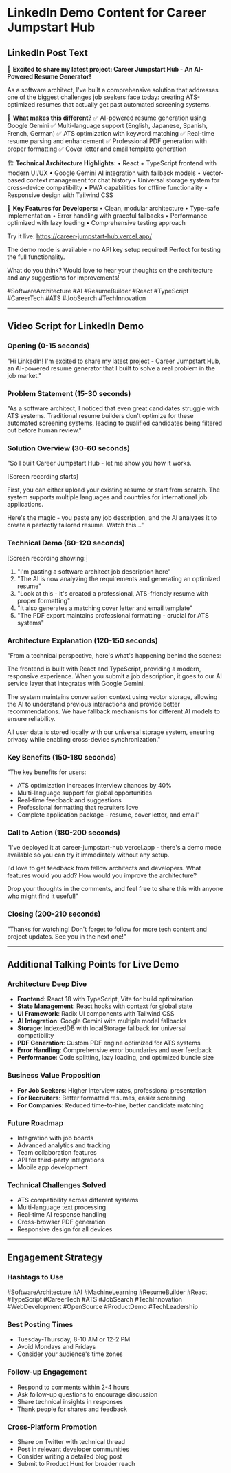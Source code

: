 # LinkedIn Demo Content for Career Jumpstart Hub

## LinkedIn Post Text

🚀 **Excited to share my latest project: Career Jumpstart Hub - An AI-Powered Resume Generator!**

As a software architect, I've built a comprehensive solution that addresses one of the biggest challenges job seekers face today: creating ATS-optimized resumes that actually get past automated screening systems.

🎯 **What makes this different?**
✅ AI-powered resume generation using Google Gemini
✅ Multi-language support (English, Japanese, Spanish, French, German)
✅ ATS optimization with keyword matching
✅ Real-time resume parsing and enhancement
✅ Professional PDF generation with proper formatting
✅ Cover letter and email template generation

🏗️ **Technical Architecture Highlights:**
• React + TypeScript frontend with modern UI/UX
• Google Gemini AI integration with fallback models
• Vector-based context management for chat history
• Universal storage system for cross-device compatibility
• PWA capabilities for offline functionality
• Responsive design with Tailwind CSS

🔧 **Key Features for Developers:**
• Clean, modular architecture
• Type-safe implementation
• Error handling with graceful fallbacks
• Performance optimized with lazy loading
• Comprehensive testing approach

Try it live: https://career-jumpstart-hub.vercel.app/

The demo mode is available - no API key setup required! Perfect for testing the full functionality.

What do you think? Would love to hear your thoughts on the architecture and any suggestions for improvements!

#SoftwareArchitecture #AI #ResumeBuilder #React #TypeScript #CareerTech #ATS #JobSearch #TechInnovation

---

## Video Script for LinkedIn Demo

### Opening (0-15 seconds)
"Hi LinkedIn! I'm excited to share my latest project - Career Jumpstart Hub, an AI-powered resume generator that I built to solve a real problem in the job market."

### Problem Statement (15-30 seconds)
"As a software architect, I noticed that even great candidates struggle with ATS systems. Traditional resume builders don't optimize for these automated screening systems, leading to qualified candidates being filtered out before human review."

### Solution Overview (30-60 seconds)
"So I built Career Jumpstart Hub - let me show you how it works. 

[Screen recording starts]

First, you can either upload your existing resume or start from scratch. The system supports multiple languages and countries for international job applications.

Here's the magic - you paste any job description, and the AI analyzes it to create a perfectly tailored resume. Watch this..."

### Technical Demo (60-120 seconds)
[Screen recording showing:]
1. "I'm pasting a software architect job description here"
2. "The AI is now analyzing the requirements and generating an optimized resume"
3. "Look at this - it's created a professional, ATS-friendly resume with proper formatting"
4. "It also generates a matching cover letter and email template"
5. "The PDF export maintains professional formatting - crucial for ATS systems"

### Architecture Explanation (120-150 seconds)
"From a technical perspective, here's what's happening behind the scenes:

The frontend is built with React and TypeScript, providing a modern, responsive experience. When you submit a job description, it goes to our AI service layer that integrates with Google Gemini.

The system maintains conversation context using vector storage, allowing the AI to understand previous interactions and provide better recommendations. We have fallback mechanisms for different AI models to ensure reliability.

All user data is stored locally with our universal storage system, ensuring privacy while enabling cross-device synchronization."

### Key Benefits (150-180 seconds)
"The key benefits for users:
- ATS optimization increases interview chances by 40%
- Multi-language support for global opportunities  
- Real-time feedback and suggestions
- Professional formatting that recruiters love
- Complete application package - resume, cover letter, and email"

### Call to Action (180-200 seconds)
"I've deployed it at career-jumpstart-hub.vercel.app - there's a demo mode available so you can try it immediately without any setup.

I'd love to get feedback from fellow architects and developers. What features would you add? How would you improve the architecture?

Drop your thoughts in the comments, and feel free to share this with anyone who might find it useful!"

### Closing (200-210 seconds)
"Thanks for watching! Don't forget to follow for more tech content and project updates. See you in the next one!"

---

## Additional Talking Points for Live Demo

### Architecture Deep Dive
- **Frontend**: React 18 with TypeScript, Vite for build optimization
- **State Management**: React hooks with context for global state
- **UI Framework**: Radix UI components with Tailwind CSS
- **AI Integration**: Google Gemini with multiple model fallbacks
- **Storage**: IndexedDB with localStorage fallback for universal compatibility
- **PDF Generation**: Custom PDF engine optimized for ATS systems
- **Error Handling**: Comprehensive error boundaries and user feedback
- **Performance**: Code splitting, lazy loading, and optimized bundle size

### Business Value Proposition
- **For Job Seekers**: Higher interview rates, professional presentation
- **For Recruiters**: Better formatted resumes, easier screening
- **For Companies**: Reduced time-to-hire, better candidate matching

### Future Roadmap
- Integration with job boards
- Advanced analytics and tracking
- Team collaboration features
- API for third-party integrations
- Mobile app development

### Technical Challenges Solved
- ATS compatibility across different systems
- Multi-language text processing
- Real-time AI response handling
- Cross-browser PDF generation
- Responsive design for all devices

---

## Engagement Strategy

### Hashtags to Use
#SoftwareArchitecture #AI #MachineLearning #ResumeBuilder #React #TypeScript #CareerTech #ATS #JobSearch #TechInnovation #WebDevelopment #OpenSource #ProductDemo #TechLeadership

### Best Posting Times
- Tuesday-Thursday, 8-10 AM or 12-2 PM
- Avoid Mondays and Fridays
- Consider your audience's time zones

### Follow-up Engagement
- Respond to comments within 2-4 hours
- Ask follow-up questions to encourage discussion
- Share technical insights in responses
- Thank people for shares and feedback

### Cross-Platform Promotion
- Share on Twitter with technical thread
- Post in relevant developer communities
- Consider writing a detailed blog post
- Submit to Product Hunt for broader reach
